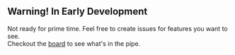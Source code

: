 Warning! In Early Development
-----------------------------

Not ready for prime time.  Feel free to create issues 
for features you want to see.  
Checkout the [board](https://github.com/DarcInc/repository/projects/1)
to see what's in the pipe.